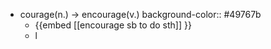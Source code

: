 - courage(n.) -> encourage(v.)
  background-color:: #49767b
	- {{embed [[encourage sb to do sth]] }}
	- l